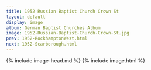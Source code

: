 ```yaml
---
title: 1952 Russian Baptist Church Crown St
layout: default
display: image
album: German Baptist Churches Album
image: 1952-Russian-Baptist-Church-Crown-St.jpg
prev: 1952-RockhamptonWest.html
next: 1952-Scarborough.html
---
```

{% include image-head.md %}
{% include image.html %}